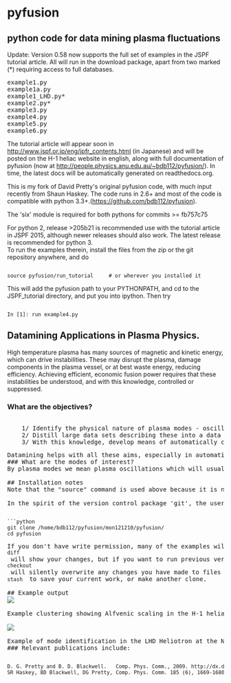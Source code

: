 # pyfusion
## python code for data mining plasma fluctuations

Update: Version 0.58 now supports the full set of examples in the JSPF tutorial article.  All will run in the download package, apart from two marked (*) requiring access to full databases.

<pre>
example1.py
example1a.py
example1_LHD.py*
example2.py*
example3.py
example4.py
example5.py
example6.py
</pre>

The tutorial article will appear soon in http://www.jspf.or.jp/eng/jpfr_contents.html (in Japanese) and will be posted on the H-1 heliac website in english, along with full documentation of pyfusion (now at http://people.physics.anu.edu.au/~bdb112/pyfusion/).  In time, the latest docs will be automatically generated on readthedocs.org.

This is my fork of David Pretty's original pyfusion code, with much input 
recently from Shaun Haskey.  The code runs in 2.6+ and most of the code is compatible with python 3.3+.(https://github.com/bdb112/pyfusion).   

The 'six' module is required for both pythons for commits >= fb757c75 

For python 2, release >205b21 is recommended use with the tutorial article in JSPF 2015, although newer releases should also work.
The latest release is recommended for python 3.  
To run the examples therein, install the files from the zip or the git repository anywhere, and do
<pre><code>
source pyfusion/run_tutorial     # or wherever you installed it
</code></pre>
This will add the pyfusion path to your PYTHONPATH, and cd to the JSPF_tutorial directory, and put you into ipython.  Then try
<pre><code>
In [1]: run example4.py
</code></pre>

## Datamining Applications in Plasma Physics.
High temperature plasma has many sources of magnetic and kinetic energy, which can drive instabilities.  These may disrupt the plasma, damage components in the plasma vessel, or at best waste energy, reducing efficiency.  Achieving efficient, economic fusion power requires that these instabilities be understood, and with this knowledge, controlled or suppressed.
### What are the objectives?
<pre><list>
	1/ Identify the physical nature of plasma modes - oscillations or fluctuations
	2/ Distill large data sets describing these into a data base of a manageable size.
	3/ With this knowledge, develop means of automatically classifying and identifying these modes.
</list><pre>
Datamining helps with all these aims, especially in automating the process.  This enables the use of large datasets from the entire operational life of many plasma confinement devices, well beyond the capability of analysis by hand.  Ultimately this will enable near real-time identification of modes for control and feedback.
### What are the modes of interest?
By plasma modes we mean plasma oscillations which will usually be incoherent to some extent , because plasma parameters such as density vary in time and in space.  If we can measure the frequency, and its dependence on plasma parameters, we can have some idea of the plasma wave associated with it.  It is better still if we can learn something about the wavelength, or more generally the k vector, so we can in essence measure a point on the dispersion relation of the underlying wave.  Typical modes are drift wave oscillations and Alfvén instabilities. Modes may be driven for example by ideal or resistive MHD instabilities, or by transfer of energy from fast particles, especially if the particle velocity is related to the wave velocity such that a resonant interaction occurs.  The extraction of wavelength information implies the existence of more than one channel of data, so this paper is focussed on analysis of multi-channel time-series data.  

## Installation notes
Note that the "source" command is used above because it is necessary to set some environment variables, and simply running a script will not - any environemnt changes are discarded.  Also, although these examples work with straight python, ipython is recommended because of the ease of inspectin variable, debugging, and recalling history.  Features include the use of ? for help informatin and tabbing to see possible completions.  More advanved features can be enabled by settings in ~/ipython/profile_default/ipython_config.py, such as automatically supplying parentheses, automatically reloading imported modules if they are edited.

In the spirit of the version control package 'git', the user is encouraged to work in the source directory structure.  If git is used, the source files are safe, and you can easily see the changes you have made.  This requires that the user has write permission ford this directory, which happens by default if you clone the repository.  
<pre><code>
```python
git clone /home/bdb112/pyfusion/mon121210/pyfusion/
cd pyfusion
</code><pre>
If you don't have write permission, many of the examples will not complete.  <code>git diff </code> will show your changes, but if you want to run previous versions, casual users of git should note that <code>git checkout </code> will silently overwrite any changes you have made to files that came from the repository, so you should use <code>git stash </code> to save your current work, or make another clone.

## Example output
<a href="" target="_blank"><img src="pyfusion/6_good_clusters_CPC.png"/></a>

Example clustering showing Alfvenic scaling in the H-1 heliac.

<a href="" target="_blank"><img src="pyfusion/65139_N_mode_id_new.png"/></a>

Example of mode identification in the LHD Heliotron at the National Institute of Fusion Science, Toki.
### Relevant publications include:
<pre><list><small>
D. G. Pretty and B. D. Blackwell.   Comp. Phys. Comm., 2009. http://dx.doi.org/10.1016/j.cpc.2009.05.003 and thesis 
SR Haskey, BD Blackwell, DG Pretty, Comp. Phys. Comm. 185 (6), 1669-1680, http://dx.doi.org/10.1016/j.cpc.2014.03.008 and thesis
</small></list></pre>
